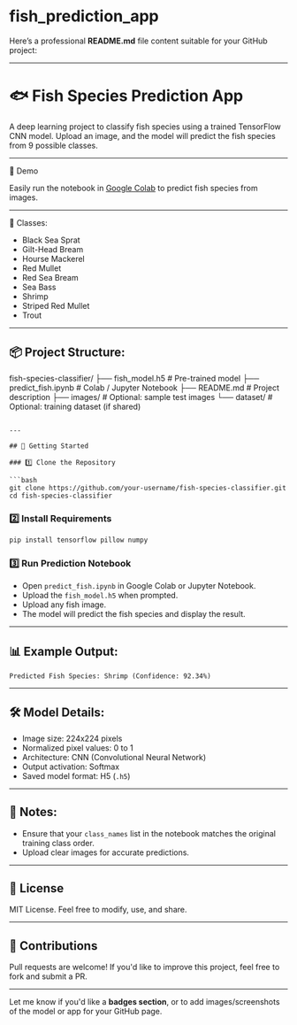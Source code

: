 # fish_prediction_app
Here’s a professional **README.md** file content suitable for your GitHub project:

---

# 🐟 Fish Species Prediction App

A deep learning project to classify fish species using a trained TensorFlow CNN model. Upload an image, and the model will predict the fish species from 9 possible classes.

---

 📌 Demo

Easily run the notebook in [Google Colab](https://colab.research.google.com/) to predict fish species from images.

---

 📂 Classes:

* Black Sea Sprat
* Gilt-Head Bream
* Hourse Mackerel
* Red Mullet
* Red Sea Bream
* Sea Bass
* Shrimp
* Striped Red Mullet
* Trout

---

## 📦 Project Structure:


fish-species-classifier/
├── fish_model.h5             # Pre-trained model
├── predict_fish.ipynb        # Colab / Jupyter Notebook
├── README.md                 # Project description
├── images/                   # Optional: sample test images
└── dataset/                  # Optional: training dataset (if shared)
```

---

## 🚀 Getting Started

### 1️⃣ Clone the Repository

```bash
git clone https://github.com/your-username/fish-species-classifier.git
cd fish-species-classifier
```

### 2️⃣ Install Requirements

```python
pip install tensorflow pillow numpy
```

### 3️⃣ Run Prediction Notebook

* Open `predict_fish.ipynb` in Google Colab or Jupyter Notebook.
* Upload the `fish_model.h5` when prompted.
* Upload any fish image.
* The model will predict the fish species and display the result.

---

## 📊 Example Output:

```
Predicted Fish Species: Shrimp (Confidence: 92.34%)
```

---

## 🛠️ Model Details:

* Image size: 224x224 pixels
* Normalized pixel values: 0 to 1
* Architecture: CNN (Convolutional Neural Network)
* Output activation: Softmax
* Saved model format: H5 (`.h5`)

---

## 📌 Notes:

* Ensure that your `class_names` list in the notebook matches the original training class order.
* Upload clear images for accurate predictions.

---

## 📃 License

MIT License.
Feel free to modify, use, and share.

---

## 🤝 Contributions

Pull requests are welcome! If you'd like to improve this project, feel free to fork and submit a PR.

---

Let me know if you'd like a **badges section**, or to add images/screenshots of the model or app for your GitHub page.
